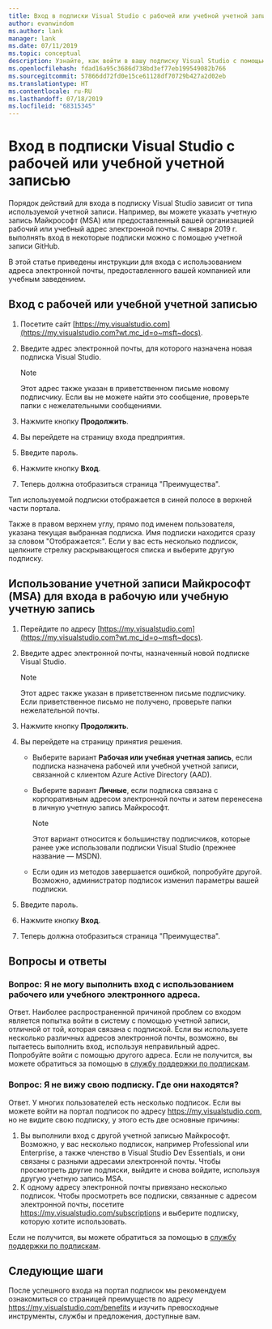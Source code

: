 ```yaml
---
title: Вход в подписки Visual Studio с рабочей или учебной учетной записью | Документация Майкрософт
author: evanwindom
ms.author: lank
manager: lank
ms.date: 07/11/2019
ms.topic: conceptual
description: Узнайте, как войти в вашу подписку Visual Studio с помощью рабочей или учебной учетной записи.
ms.openlocfilehash: fdad16a95c3686d738bd3ef77eb199549082b766
ms.sourcegitcommit: 57866dd72fd0e15ce61128df70729b427a2d02eb
ms.translationtype: HT
ms.contentlocale: ru-RU
ms.lasthandoff: 07/18/2019
ms.locfileid: "68315345"
---
```

# <a name="signing-in-to-visual-studio-subscriptions-with-your-work-or-school-account"></a>Вход в подписки Visual Studio с рабочей или учебной учетной записью 

Порядок действий для входа в подписку Visual Studio зависит от типа используемой учетной записи.  Например, вы можете указать учетную запись Майкрософт (MSA) или предоставленный вашей организацией рабочий или учебный адрес электронной почты.  С января 2019 г. выполнять вход в некоторые подписки можно с помощью учетной записи GitHub. 

В этой статье приведены инструкции для входа с использованием адреса электронной почты, предоставленного вашей компанией или учебным заведением.

## <a name="signing-in-with-your-work-or-school-account"></a>Вход с рабочей или учебной учетной записью

1. Посетите сайт [https://my.visualstudio.com](https://my.visualstudio.com?wt.mc_id=o~msft~docs).
2. Введите адрес электронной почты, для которого назначена новая подписка Visual Studio.

   > [!NOTE]
   > Этот адрес также указан в приветственном письме новому подписчику. Если вы не можете найти это сообщение, проверьте папки с нежелательными сообщениями.

3. Нажмите кнопку **Продолжить**.
4. Вы перейдете на страницу входа предприятия.
5. Введите пароль.
6. Нажмите кнопку **Вход**.
7. Теперь должна отобразиться страница "Преимущества".

Тип используемой подписки отображается в синей полосе в верхней части портала.

Также в правом верхнем углу, прямо под именем пользователя, указана текущая выбранная подписка.  Имя подписки находится сразу за словом "Отображается:".  Если у вас есть несколько подписок, щелкните стрелку раскрывающегося списка и выберите другую подписку.

## <a name="using-your-microsoft-account-msa-to-sign-in-to-a-work-or-school-account"></a>Использование учетной записи Майкрософт (MSA) для входа в рабочую или учебную учетную запись

1. Перейдите по адресу [https://my.visualstudio.com](https://my.visualstudio.com?wt.mc_id=o~msft~docs).
2. Введите адрес электронной почты, назначенный новой подписке Visual Studio.

   > [!NOTE]
   > Этот адрес также указан в приветственном письме подписчику. Если приветственное письмо не получено, проверьте папки нежелательной почты.

3. Нажмите кнопку **Продолжить**.
4. Вы перейдете на страницу принятия решения.
    - Выберите вариант **Рабочая или учебная учетная запись**, если подписка назначена рабочей или учебной учетной записи, связанной с клиентом Azure Active Directory (AAD).
    - Выберите вариант **Личные**, если подписка связана с корпоративным адресом электронной почты и затем перенесена в личную учетную запись Майкрософт.

        > [!NOTE]
        > Этот вариант относится к большинству подписчиков, которые ранее уже использовали подписки Visual Studio (прежнее название — MSDN).

    - Если один из методов завершается ошибкой, попробуйте другой.  Возможно, администратор подписок изменил параметры вашей подписки.

5. Введите пароль.
6. Нажмите кнопку **Вход**.
7. Теперь должна отобразиться страница "Преимущества".

## <a name="frequently-asked-questions"></a>Вопросы и ответы
### <a name="q--im-unable-to-sign-in-using-my-work-or-school-email-address"></a>Вопрос:  Я не могу выполнить вход с использованием рабочего или учебного электронного адреса.  
Ответ.  Наиболее распространенной причиной проблем со входом является попытка войти в систему с помощью учетной записи, отличной от той, которая связана с подпиской.  Если вы используете несколько различных адресов электронной почты, возможно, вы пытаетесь выполнить вход, используя неправильный адрес.  Попробуйте войти с помощью другого адреса.  Если не получится, вы можете обратиться за помощью в [службу поддержки по подпискам](https://visualstudio.microsoft.com/subscriptions/support/).  

### <a name="q--i-cant-see-my-subscription-where-is-it"></a>Вопрос:  Я не вижу свою подписку. Где они находятся?
Ответ.  У многих пользователей есть несколько подписок.  Если вы можете войти на портал подписок по адресу https://my.visualstudio.com, но не видите свою подписку, у этого есть две основные причины:
1. Вы выполнили вход с другой учетной записью Майкрософт.  Возможно, у вас несколько подписок, например Professional или Enterprise, а также членство в Visual Studio Dev Essentials, и они связаны с разными адресами электронной почты. Чтобы просмотреть другие подписки, выйдите и снова войдите, используя другую учетную запись MSA.
2. К одному адресу электронной почты привязано несколько подписок.  Чтобы просмотреть все подписки, связанные с адресом электронной почты, посетите https://my.visualstudio.com/subscriptions и выберите подписку, которую хотите использовать. 

Если не получится, вы можете обратиться за помощью в [службу поддержки по подпискам](https://visualstudio.microsoft.com/subscriptions/support/).  

## <a name="next-steps"></a>Следующие шаги
После успешного входа на портал подписок мы рекомендуем ознакомиться со страницей преимуществ по адресу https://my.visualstudio.com/benefits и изучить превосходные инструменты, службы и предложения, доступные вам.  